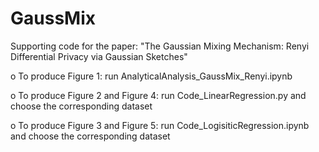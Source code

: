 # GaussMix
Supporting code for the paper: "The Gaussian Mixing Mechanism: Renyi Differential Privacy via Gaussian Sketches"

o To produce Figure 1: run AnalyticalAnalysis_GaussMix_Renyi.ipynb

o To produce Figure 2 and Figure 4: run Code_LinearRegression.py and choose the corresponding dataset

o To produce Figure 3 and Figure 5: run Code_LogisiticRegression.ipynb and choose the corresponding dataset

